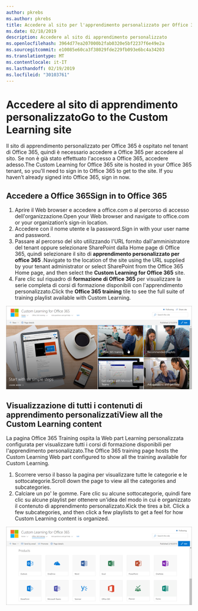 ```yaml
---
author: pkrebs
ms.author: pkrebs
title: Accedere al sito per l'apprendimento personalizzato per Office 365
ms.date: 02/18/2019
description: Accedere al sito di apprendimento personalizzato
ms.openlocfilehash: 3964d77ea207000b2fab0320e5bf2237f6e49e2a
ms.sourcegitcommit: e10085e60ca3f38029fde229fb093e6bc4a34203
ms.translationtype: MT
ms.contentlocale: it-IT
ms.lasthandoff: 02/19/2019
ms.locfileid: "30103761"
---
```

# <a name="go-to-the-custom-learning-site"></a><span data-ttu-id="ec00b-103">Accedere al sito di apprendimento personalizzato</span><span class="sxs-lookup"><span data-stu-id="ec00b-103">Go to the Custom Learning site</span></span>

<span data-ttu-id="ec00b-p101">Il sito di apprendimento personalizzato per Office 365 è ospitato nel tenant di Office 365, quindi è necessario accedere a Office 365 per accedere al sito. Se non è già stato effettuato l'accesso a Office 365, accedere adesso.</span><span class="sxs-lookup"><span data-stu-id="ec00b-p101">The Custom Learning for Office 365 site is hosted in your Office 365 tenant, so you'll need to sign in to Office 365 to get to the site. If you haven’t already signed into Office 365, sign in now.</span></span> 

## <a name="sign-in-to-office-365"></a><span data-ttu-id="ec00b-106">Accedere a Office 365</span><span class="sxs-lookup"><span data-stu-id="ec00b-106">Sign in to Office 365</span></span> 

1.  <span data-ttu-id="ec00b-107">Aprire il Web browser e accedere a office.com o al percorso di accesso dell'organizzazione.</span><span class="sxs-lookup"><span data-stu-id="ec00b-107">Open your Web browser and navigate to office.com or your organization’s sign-in location.</span></span> 
2.  <span data-ttu-id="ec00b-108">Accedere con il nome utente e la password.</span><span class="sxs-lookup"><span data-stu-id="ec00b-108">Sign in with your user name and password.</span></span>
3.  <span data-ttu-id="ec00b-109">Passare al percorso del sito utilizzando l'URL fornito dall'amministratore del tenant oppure selezionare SharePoint dalla Home page di Office 365, quindi selezionare il sito di **apprendimento personalizzato per office 365** .</span><span class="sxs-lookup"><span data-stu-id="ec00b-109">Navigate to the location of the site using the URL supplied by your tenant administrator or select SharePoint from the Office 365 Home page, and then select the **Custom Learning for Office 365** site.</span></span> 
5. <span data-ttu-id="ec00b-110">Fare clic sul riquadro di **formazione di Office 365** per visualizzare la serie completa di corsi di formazione disponibili con l'apprendimento personalizzato.</span><span class="sxs-lookup"><span data-stu-id="ec00b-110">Click the **Office 365 training** tile to see the full suite of training playlist available with Custom Learning.</span></span> 

![CG-GOTO. png](media/cg-goto.png)

## <a name="view-all-the-custom-learning-content"></a><span data-ttu-id="ec00b-112">Visualizzazione di tutti i contenuti di apprendimento personalizzati</span><span class="sxs-lookup"><span data-stu-id="ec00b-112">View all the Custom Learning content</span></span>
<span data-ttu-id="ec00b-113">La pagina Office 365 Training ospita la Web part Learning personalizzata configurata per visualizzare tutti i corsi di formazione disponibili per l'apprendimento personalizzato.</span><span class="sxs-lookup"><span data-stu-id="ec00b-113">The Office 365 training page hosts the Custom Learning Web part configured to show all the training available for Custom Learning.</span></span> 

1. <span data-ttu-id="ec00b-114">Scorrere verso il basso la pagina per visualizzare tutte le categorie e le sottocategorie.</span><span class="sxs-lookup"><span data-stu-id="ec00b-114">Scroll down the page to view all the categories and subcategories.</span></span>
2. <span data-ttu-id="ec00b-p102">Calciare un po' le gomme. Fare clic su alcune sottocategorie, quindi fare clic su alcune playlist per ottenere un'idea del modo in cui è organizzato il contenuto di apprendimento personalizzato.</span><span class="sxs-lookup"><span data-stu-id="ec00b-p102">Kick the tires a bit. Click a few subcategories, and then click a few playlists to get a feel for how Custom Learning content is organized.</span></span> 

![CG-gotoall. png](media/cg-gotoall.png)

